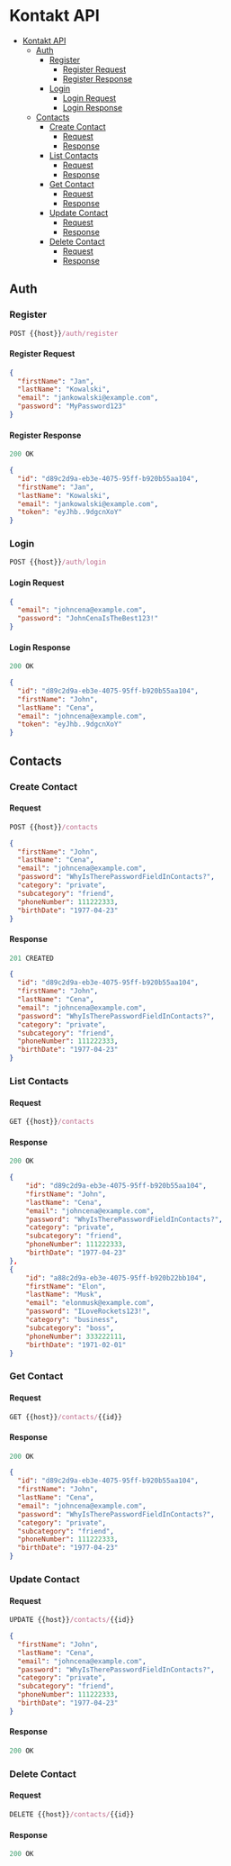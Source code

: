 # Kontakt API

- [Kontakt API](#kontakt-api)
  - [Auth](#auth)
    - [Register](#register)
      - [Register Request](#register-request)
      - [Register Response](#register-response)
    - [Login](#login)
      - [Login Request](#login-request)
      - [Login Response](#login-response)
  - [Contacts](#contacts)
    - [Create Contact](#create-contact)
      - [Request](#request)
      - [Response](#response)
    - [List Contacts](#list-contacts)
      - [Request](#request-1)
      - [Response](#response-1)
    - [Get Contact](#get-contact)
      - [Request](#request-2)
      - [Response](#response-2)
    - [Update Contact](#update-contact)
      - [Request](#request-3)
      - [Response](#response-3)
    - [Delete Contact](#delete-contact)
      - [Request](#request-4)
      - [Response](#response-4)

## Auth

### Register

```js
POST {{host}}/auth/register
```

#### Register Request

```json
{
  "firstName": "Jan",
  "lastName": "Kowalski",
  "email": "jankowalski@example.com",
  "password": "MyPassword123"
}
```

#### Register Response

```js
200 OK
```

```json
{
  "id": "d89c2d9a-eb3e-4075-95ff-b920b55aa104",
  "firstName": "Jan",
  "lastName": "Kowalski",
  "email": "jankowalski@example.com",
  "token": "eyJhb..9dgcnXoY"
}
```

### Login

```js
POST {{host}}/auth/login
```

#### Login Request

```json
{
  "email": "johncena@example.com",
  "password": "JohnCenaIsTheBest123!"
}
```

#### Login Response

```js
200 OK
```

```json
{
  "id": "d89c2d9a-eb3e-4075-95ff-b920b55aa104",
  "firstName": "John",
  "lastName": "Cena",
  "email": "johncena@example.com",
  "token": "eyJhb..9dgcnXoY"
}
```

## Contacts

### Create Contact

#### Request

```js
POST {{host}}/contacts
```

```json
{
  "firstName": "John",
  "lastName": "Cena",
  "email": "johncena@example.com",
  "password": "WhyIsTherePasswordFieldInContacts?",
  "category": "private",
  "subcategory": "friend",
  "phoneNumber": 111222333,
  "birthDate": "1977-04-23"
}
```

#### Response

```js
201 CREATED
```

```json
{
  "id": "d89c2d9a-eb3e-4075-95ff-b920b55aa104",
  "firstName": "John",
  "lastName": "Cena",
  "email": "johncena@example.com",
  "password": "WhyIsTherePasswordFieldInContacts?",
  "category": "private",
  "subcategory": "friend",
  "phoneNumber": 111222333,
  "birthDate": "1977-04-23"
}
```

### List Contacts

#### Request

```js
GET {{host}}/contacts
```

#### Response

```js
200 OK
```

```json
{
    "id": "d89c2d9a-eb3e-4075-95ff-b920b55aa104",
    "firstName": "John",
    "lastName": "Cena",
    "email": "johncena@example.com",
    "password": "WhyIsTherePasswordFieldInContacts?",
    "category": "private",
    "subcategory": "friend",
    "phoneNumber": 111222333,
    "birthDate": "1977-04-23"
},
{
    "id": "a88c2d9a-eb3e-4075-95ff-b920b22bb104",
    "firstName": "Elon",
    "lastName": "Musk",
    "email": "elonmusk@example.com",
    "password": "ILoveRockets123!",
    "category": "business",
    "subcategory": "boss",
    "phoneNumber": 333222111,
    "birthDate": "1971-02-01"
}
```

### Get Contact

#### Request

```js
GET {{host}}/contacts/{{id}}
```

#### Response

```js
200 OK
```

```json
{
  "id": "d89c2d9a-eb3e-4075-95ff-b920b55aa104",
  "firstName": "John",
  "lastName": "Cena",
  "email": "johncena@example.com",
  "password": "WhyIsTherePasswordFieldInContacts?",
  "category": "private",
  "subcategory": "friend",
  "phoneNumber": 111222333,
  "birthDate": "1977-04-23"
}
```

### Update Contact

#### Request

```js
UPDATE {{host}}/contacts/{{id}}
```

```json
{
  "firstName": "John",
  "lastName": "Cena",
  "email": "johncena@example.com",
  "password": "WhyIsTherePasswordFieldInContacts?",
  "category": "private",
  "subcategory": "friend",
  "phoneNumber": 111222333,
  "birthDate": "1977-04-23"
}
```

#### Response

```js
200 OK
```

### Delete Contact

#### Request

```js
DELETE {{host}}/contacts/{{id}}
```

#### Response

```js
200 OK
```
